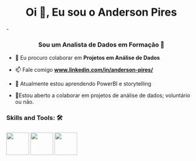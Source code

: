 

<h1 align="center">Oi 👋, Eu sou o Anderson Pires</h1>
-

<h3 align="center">Sou um Analista de Dados em Formação 🚧</h3>

- 👯 Eu procuro colaborar em **Projetos em Análise de Dados**

- 📫 Fale comigo **www.linkedin.com/in/anderson-pires/**

- 🌱 Atualmente estou aprendendo PowerBI e storytelling

- 💞️Estou aberto a colaborar em projetos de análise de dados; voluntário ou não.


<h3> Skills and Tools: 🛠️</h3>
<h3>  
<img src="https://upload.wikimedia.org/wikipedia/commons/c/c3/Python-logo-notext.svg" width="60px">
  
<img src="https://upload.wikimedia.org/wikipedia/commons/3/38/Jupyter_logo.svg" width="60px">

<img src="https://upload.wikimedia.org/wikipedia/commons/c/cf/New_Power_BI_Logo.svg" width="60px">
</h3>




<!--

Here are some ideas to get you started:

- 🔭 I’m currently working on ...
- 🌱 I’m currently learning ...
- 👯 I’m looking to collaborate on ...
- 🤔 I’m looking for help with ...
- 💬 Ask me about ...
- 📫 How to reach me: ...
- 😄 Pronouns: ...
- ⚡ Fun fact: ...
-->
